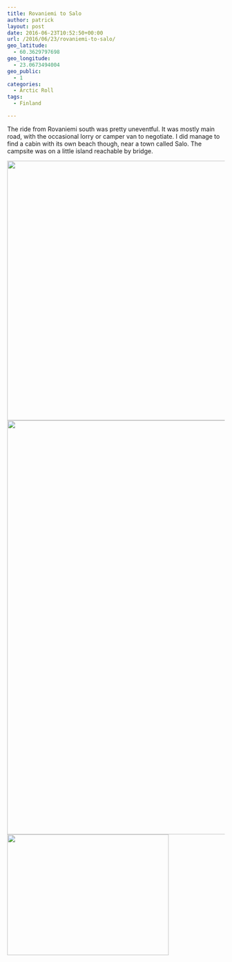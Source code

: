 ```yaml
---
title: Rovaniemi to Salo
author: patrick
layout: post
date: 2016-06-23T10:52:50+00:00
url: /2016/06/23/rovaniemi-to-salo/
geo_latitude:
  - 60.3629797698
geo_longitude:
  - 23.0673494004
geo_public:
  - 1
categories:
  - Arctic Roll
tags:
  - Finland

---
```

The ride from Rovaniemi south was pretty uneventful. It was mostly main road, with the occasional lorry or camper van to negotiate. I did manage to find a cabin with its own beach though, near a town called Salo. The campsite was on a little island reachable by bridge.&nbsp;

[<img src="http://localhost/wordpress/wp-content/uploads/2016/06/img_2873.jpg" alt="" width="960" height="602" class="alignnone size-full wp-image-559" srcset="http://localhost/wordpress/wp-content/uploads/2016/06/img_2873.jpg 960w, http://localhost/wordpress/wp-content/uploads/2016/06/img_2873-300x188.jpg 300w, http://localhost/wordpress/wp-content/uploads/2016/06/img_2873-768x482.jpg 768w" sizes="(max-width: 709px) 85vw, (max-width: 909px) 67vw, (max-width: 1362px) 62vw, 840px" />][1][<img src="http://localhost/wordpress/wp-content/uploads/2016/06/img_2874.jpg" alt="" width="960" height="960" class="alignnone size-full wp-image-560" srcset="http://localhost/wordpress/wp-content/uploads/2016/06/img_2874.jpg 960w, http://localhost/wordpress/wp-content/uploads/2016/06/img_2874-150x150.jpg 150w, http://localhost/wordpress/wp-content/uploads/2016/06/img_2874-300x300.jpg 300w, http://localhost/wordpress/wp-content/uploads/2016/06/img_2874-768x768.jpg 768w" sizes="(max-width: 709px) 85vw, (max-width: 909px) 67vw, (max-width: 1362px) 62vw, 840px" />][2][<img src="http://localhost/wordpress/wp-content/uploads/2016/06/img_2876.jpg" alt="" width="374" height="280" class="alignnone size-full wp-image-558" srcset="http://localhost/wordpress/wp-content/uploads/2016/06/img_2876.jpg 374w, http://localhost/wordpress/wp-content/uploads/2016/06/img_2876-300x225.jpg 300w" sizes="(max-width: 374px) 85vw, 374px" />][3]

 [1]: http://localhost/wordpress/wp-content/uploads/2016/06/img_2873.jpg
 [2]: http://localhost/wordpress/wp-content/uploads/2016/06/img_2874.jpg
 [3]: http://localhost/wordpress/wp-content/uploads/2016/06/img_2876.jpg